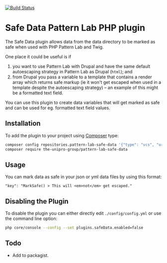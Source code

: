 [![Build Status](https://travis-ci.org/TheUniproGroup/pattern-lab-safe-data.svg?branch=master)](https://travis-ci.org/TheUniproGroup/pattern-lab-safe-data)

# Safe Data Pattern Lab PHP plugin 

The Safe Data plugin allows data from the data directory to be marked as safe when used with PHP Pattern Lab and Twig.

One place it could be useful is if
1. you want to use Pattern Lab with Drupal and have the same default autoescaping strategy in Pattern
   Lab as Drupal (`html`); and
1. from Drupal you pass a variable to a template that contains a render array which returns safe markup (ie it won't get
   escaped when used in a template despite the autoescaping strategy) – an example of this might be a formatted text
   field.
   
You can use this plugin to create data variables that will get marked as safe and can be used for eg. formatted text
field values. 

## Installation

To add the plugin to your project using [Composer] type:

```bash
composer config repositories.pattern-lab-safe-data '{"type": "vcs", "url": "https://github.com/TheUniproGroup/pattern-lab-safe-data"}'
composer require the-unipro-group/pattern-lab-safe-data
```

## Usage

You can mark data as safe in your json or yml data files by using this format: 

```
"key": "MarkSafe() > This will <em>not</em> get escaped."
```

## Disabling the Plugin

To disable the plugin you can either directly edit `./config/config.yml` or use the command line option:

```bash
php core/console --config --set plugins.safeData.enabled=false
```

## Todo

- Add to packagist.

[Composer]: https://getcomposer.org/
